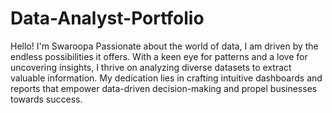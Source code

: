 # Data-Analyst-Portfolio

Hello! I'm Swaroopa
Passionate about the world of data, I am driven by the endless possibilities it offers. With a keen eye for patterns and a love for uncovering insights, I thrive on analyzing diverse datasets to extract valuable information. My dedication lies in crafting intuitive dashboards and reports that empower data-driven decision-making and propel businesses towards success.
